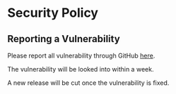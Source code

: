 # Security Policy

## Reporting a Vulnerability

Please report all vulnerability through GitHub [here](https://github.com/StarCitizenTools/mediawiki-extensions-FloatingUI/security/advisories/new).

The vulnerability will be looked into within a week.

A new release will be cut once the vulnerability is fixed.
